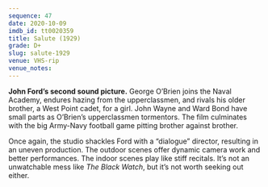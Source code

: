 ```yaml
---
sequence: 47
date: 2020-10-09
imdb_id: tt0020359
title: Salute (1929)
grade: D+
slug: salute-1929
venue: VHS-rip
venue_notes:
---
```


**John Ford’s second sound picture.** George O’Brien joins the Naval Academy, endures hazing from the upperclassmen, and rivals his older brother, a West Point cadet, for a girl. John Wayne and Ward Bond have small parts as O’Brien’s upperclassmen tormentors. The film culminates with the big Army-Navy football game pitting brother against brother.

<!-- end -->

Once again, the studio shackles Ford with a “dialogue” director, resulting in an uneven production. The outdoor scenes offer dynamic camera work and better performances. The indoor scenes play like stiff recitals. It’s not an unwatchable mess like <span data-imdb-id="tt0019699">_The Black Watch_</span>, but it’s not worth seeking out either.
